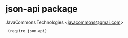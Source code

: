 # json-api package

JavaCommons Technologies
<[javacommons@gmail.com](mailto:javacommons@gmail.com)>

```racket
 (require json-api)
```
